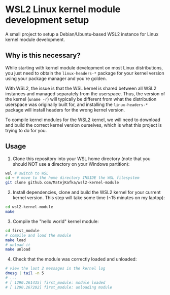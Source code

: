 # WSL2 Linux kernel module development setup

A small project to setup a Debian/Ubuntu-based WSL2 instance for Linux kernel module development.

## Why is this necessary?

While starting with kernel module development on most Linux distributions, you just need to obtain the `linux-headers-*` package for your kernel version using your package manager and you're golden.

With WSL2, the issue is that the WSL kernel is shared between all WSL2 instances and managed separately from the userspace. Thus, the version of the kernel (`uname -r`) will typically be different from what the distribution userspace was originally built for, and installing the `linux-headers-*` package will install headers for the wrong kernel version.

To compile kernel modules for the WSL2 kernel, we will need to download and build the correct kernel version ourselves, which is what this project is trying to do for you.

## Usage

1. Clone this repository into your WSL home directory (note that you should NOT use a directory on your Windows partition):
  ```sh
  wsl # switch to WSL
  cd ~ # move to the home directory INSIDE the WSL filesystem
  git clone github.com/MatejKafka/wsl2-kernel-module
  ```

2. Install dependencies, clone and build the WSL2 kernel for your current kernel version. This step will take some time (~15 minutes on my laptop):
  ```sh
  cd wsl2-kernel-module
  make
  ```

3. Compile the "hello world" kernel module:
  ```sh
  cd first_module
  # compile and load the module
  make load
  # unload it
  make unload
  ```

4. Check that the module was correctly loaded and unloaded:

  ```sh
  # view the last 2 messages in the kernel log
  dmesg | tail -n 5
  # ...
  # [ 1290.261435] first_module: module loaded
  # [ 1290.267202] first_module: unloading module
  ```
